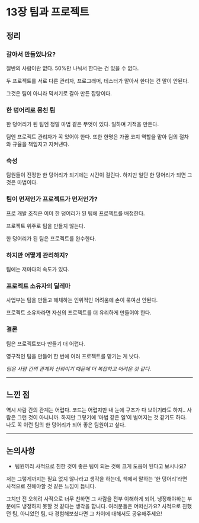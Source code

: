 # 13장 팀과 프로젝트

## 정리

### 갈아서 만들었나요?

절반의 사람이란 없다. 50%만 나눠서 한다는 건 있을 수 없다.

두 프로젝트를 서로 다른 관리자, 프로그래머, 테스터가 맡아서 한다는 건 말이 안된다.

그것은 팀이 아니라 믹서기로 갈아 만든 잡탕이다.

### 한 덩어리로 뭉친 팀

한 덩어리가 된 팀엔 정말 마법 같은 무엇이 있다. 일하며 기적을 만든다.

팀엔 프로젝트 관리자가 꼭 있어야 한다. 또한 한명은 가끔 코치 역할을 맡아 팀의 절차와 규율을 책임지고 지켜낸다.

### 숙성

팀원들이 진정한 한 덩어리가 되기에는 시간이 걸린다. 하지만 일단 한 덩어리가 되면 그것은 마법이다.

### 팀이 먼저인가 프로젝트가 먼저인가?

프로 개발 조직은 이미 한 덩어리가 된 팀에 프로젝트를 배정한다.

프로젝트 위주로 팀을 만들지 않는다.

한 덩어리가 된 팀은 프로젝트를 완수한다.

### 하지만 어떻게 관리하지?

팀에는 저마다의 속도가 있다.

### 프로젝트 소유자의 딜레마

사업부는 팀을 만들고 해체하는 인위적인 어려움에 손이 묶여선 안된다.

프로젝트 소유자라면 자신의 프로젝트를 더 유리하게 만들어야 한다.

### 결론

팀은 프로젝트보다 만들기 더 어렵다.

영구적인 팀을 만들어 한 번에 여러 프로젝트를 맡기는 게 낫다.

*팀은 사람 간의 관계와 신뢰이기 때문에 더 복잡하고 어려운 것 같다.* 

---

## 느낀 점

역시 사람 간의 관계는 어렵다. 코드는 어렵지만 내 눈에 구조가 다 보이기라도 하지.. 사람은 그런 것이 아니니까. 하지만 그렇기에 ‘마법 같은 일’이 벌어지는 것 같기도 하다. 나도 꼭 이런 팀의 한 덩어리가 되어 좋은 팀원이고 싶다.

---

## 논의사항

- 팀원끼리 사적으로 친한 것이 좋은 팀이 되는 것에 크게 도움이 된다고 보시나요?

저는 그렇게까지는 필요 없지 않나라고 생각을 하는데, 책에서 말하는 ‘한 덩어리’라면 사적으로 친해야할 것 같은 느낌이 듭니다.

그치만 전 오히려 사적으로 너무 친하면 그 사람을 전부 이해하게 되어, 냉정해야하는 부분에도 냉정하지 못할 것 같다는 생각을 합니다. 여러분들은 어떠신가요? 사적으로 친했던 팀, 아니었던 팀, 다 경험해보셨다면 그 차이에 대해서도 공유해주세요!